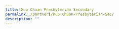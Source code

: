 ```yaml
---
title: Kuo Chuan Presbyterian Secondary
permalink: /partners/Kuo-Chuan-Presbyterian-Sec/
description: ""
---
```

